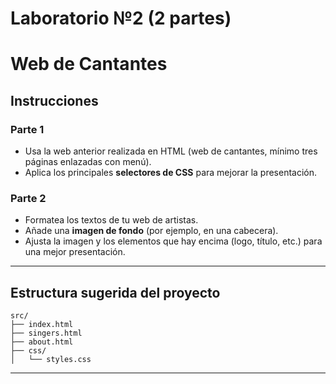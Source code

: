 # Laboratorio №2 (2 partes)
# Web de Cantantes

## Instrucciones

### Parte 1

- Usa la web anterior realizada en HTML (web de cantantes, mínimo tres páginas enlazadas con menú).
- Aplica los principales **selectores de CSS** para mejorar la presentación.

### Parte 2

- Formatea los textos de tu web de artistas.
- Añade una **imagen de fondo** (por ejemplo, en una cabecera).
- Ajusta la imagen y los elementos que hay encima (logo, título, etc.) para una mejor presentación.

---

## Estructura sugerida del proyecto

```
src/
├── index.html
├── singers.html
├── about.html
├── css/
│   └── styles.css
```

---

